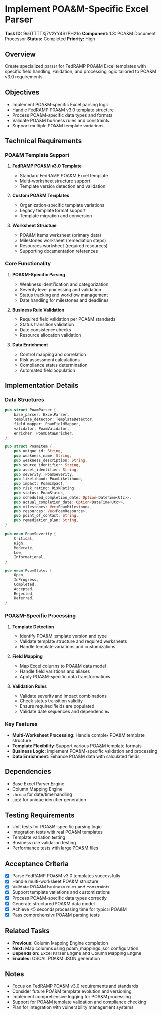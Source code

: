 # Implement POA&M-Specific Excel Parser

**Task ID:** 9s6TTTTXj7V2YY4SzPH21o
**Component:** 1.3: POA&M Document Processor
**Status:** Completed
**Priority:** High

## Overview

Create specialized parser for FedRAMP POA&M Excel templates with specific field handling, validation, and processing logic tailored to POA&M v3.0 requirements.

## Objectives

- Implement POA&M-specific Excel parsing logic
- Handle FedRAMP POA&M v3.0 template structure
- Process POA&M-specific data types and formats
- Validate POA&M business rules and constraints
- Support multiple POA&M template variations

## Technical Requirements

### POA&M Template Support
1. **FedRAMP POA&M v3.0 Template**
   - Standard FedRAMP POA&M Excel template
   - Multi-worksheet structure support
   - Template version detection and validation

2. **Custom POA&M Templates**
   - Organization-specific template variations
   - Legacy template format support
   - Template migration and conversion

3. **Worksheet Structure**
   - POA&M Items worksheet (primary data)
   - Milestones worksheet (remediation steps)
   - Resources worksheet (required resources)
   - Supporting documentation references

### Core Functionality
1. **POA&M-Specific Parsing**
   - Weakness identification and categorization
   - Severity level processing and validation
   - Status tracking and workflow management
   - Date handling for milestones and deadlines

2. **Business Rule Validation**
   - Required field validation per POA&M standards
   - Status transition validation
   - Date consistency checks
   - Resource allocation validation

3. **Data Enrichment**
   - Control mapping and correlation
   - Risk assessment calculations
   - Compliance status determination
   - Automated field population

## Implementation Details

### Data Structures
```rust
pub struct PoamParser {
    base_parser: ExcelParser,
    template_detector: TemplateDetector,
    field_mapper: PoamFieldMapper,
    validator: PoamValidator,
    enricher: PoamDataEnricher,
}

pub struct PoamItem {
    pub unique_id: String,
    pub weakness_name: String,
    pub weakness_description: String,
    pub source_identifier: String,
    pub asset_identifier: String,
    pub severity: PoamSeverity,
    pub likelihood: PoamLikelihood,
    pub impact: PoamImpact,
    pub risk_rating: RiskRating,
    pub status: PoamStatus,
    pub scheduled_completion_date: Option<DateTime<Utc>>,
    pub actual_completion_date: Option<DateTime<Utc>>,
    pub milestones: Vec<PoamMilestone>,
    pub resources: Vec<PoamResource>,
    pub point_of_contact: String,
    pub remediation_plan: String,
}

pub enum PoamSeverity {
    Critical,
    High,
    Moderate,
    Low,
    Informational,
}

pub enum PoamStatus {
    Open,
    InProgress,
    Completed,
    Accepted,
    Rejected,
    Deferred,
}
```

### POA&M-Specific Processing
1. **Template Detection**
   - Identify POA&M template version and type
   - Validate template structure and required worksheets
   - Handle template variations and customizations

2. **Field Mapping**
   - Map Excel columns to POA&M data model
   - Handle field variations and aliases
   - Apply POA&M-specific data transformations

3. **Validation Rules**
   - Validate severity and impact combinations
   - Check status transition validity
   - Ensure required fields are populated
   - Validate date sequences and dependencies

### Key Features
- **Multi-Worksheet Processing**: Handle complex POA&M template structure
- **Template Flexibility**: Support various POA&M template formats
- **Business Logic**: Implement POA&M-specific validation and processing
- **Data Enrichment**: Enhance POA&M data with calculated fields

## Dependencies

- Base Excel Parser Engine
- Column Mapping Engine
- `chrono` for date/time handling
- `uuid` for unique identifier generation

## Testing Requirements

- Unit tests for POA&M-specific parsing logic
- Integration tests with real POA&M templates
- Template variation testing
- Business rule validation testing
- Performance tests with large POA&M files

## Acceptance Criteria

- [x] Parse FedRAMP POA&M v3.0 templates successfully
- [x] Handle multi-worksheet POA&M structure
- [x] Validate POA&M business rules and constraints
- [x] Support template variations and customizations
- [x] Process POA&M-specific data types correctly
- [x] Generate structured POA&M data model
- [x] Achieve <5 seconds processing time for typical POA&M
- [x] Pass comprehensive POA&M parsing tests

## Related Tasks

- **Previous:** Column Mapping Engine completion
- **Next:** Map columns using poam_mappings.json configuration
- **Depends on:** Excel Parser Engine and Column Mapping Engine
- **Enables:** OSCAL POA&M JSON generation

## Notes

- Focus on FedRAMP POA&M v3.0 requirements and standards
- Consider future POA&M template evolution and versioning
- Implement comprehensive logging for POA&M processing
- Support for POA&M template validation and compliance checking
- Plan for integration with vulnerability management systems
